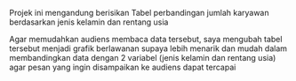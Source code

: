 Projek ini mengandung berisikan Tabel perbandingan jumlah karyawan berdasarkan jenis kelamin dan rentang usia

Agar memudahkan audiens membaca data tersebut, saya mengubah tabel tersebut menjadi grafik berlawanan supaya lebih menarik dan mudah dalam membandingkan data dengan 2 variabel (jenis kelamin dan rentang usia) agar pesan yang ingin disampaikan ke audiens dapat tercapai
